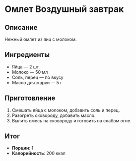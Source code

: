 # Омлет Воздушный завтрак

## Описание
Нежный омлет из яиц с молоком.

## Ингредиенты
- Яйца — 2 шт.  
- Молоко — 50 мл  
- Соль, перец — по вкусу  
- Масло для жарки — 5 г

## Приготовление
1. Смешать яйца с молоком, добавить соль и перец.  
2. Разогреть сковороду, добавить масло.  
3. Вылить смесь на сковороду и готовить на слабом огне.

## Итог
- **Порции**: 1
- **Калорийность**: 200 ккал
